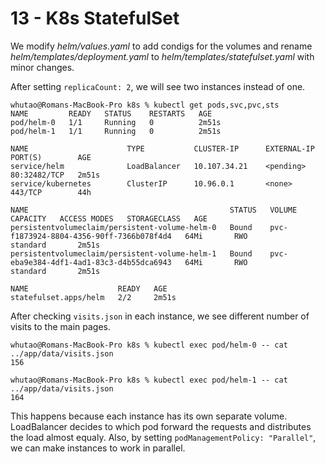 # 13 - K8s StatefulSet

We modify *helm/values.yaml* to add condigs for the volumes and rename *helm/templates/deployment.yaml* to *helm/templates/statefulset.yaml* with minor changes.

After setting `replicaCount: 2`, we will see two instances instead of one.

```commandline
whutao@Romans-MacBook-Pro k8s % kubectl get pods,svc,pvc,sts
NAME         READY   STATUS    RESTARTS   AGE
pod/helm-0   1/1     Running   0          2m51s
pod/helm-1   1/1     Running   0          2m51s

NAME                      TYPE           CLUSTER-IP      EXTERNAL-IP   PORT(S)        AGE
service/helm              LoadBalancer   10.107.34.21    <pending>     80:32482/TCP   2m51s
service/kubernetes        ClusterIP      10.96.0.1       <none>        443/TCP        44h

NAME                                             STATUS   VOLUME                                     CAPACITY   ACCESS MODES   STORAGECLASS   AGE
persistentvolumeclaim/persistent-volume-helm-0   Bound    pvc-f1873924-8804-4356-90ff-7366b078f4d4   64Mi       RWO            standard       2m51s
persistentvolumeclaim/persistent-volume-helm-1   Bound    pvc-eba9e384-4df1-4ad1-83c3-d4b55dca6943   64Mi       RWO            standard       2m51s

NAME                    READY   AGE
statefulset.apps/helm   2/2     2m51s
```

After checking `visits.json` in each instance, we see different number of visits to the main pages.

```commandline
whutao@Romans-MacBook-Pro k8s % kubectl exec pod/helm-0 -- cat ../app/data/visits.json
156
```

```commandline
whutao@Romans-MacBook-Pro k8s % kubectl exec pod/helm-1 -- cat ../app/data/visits.json
164
```

This happens because each instance has its own separate volume. LoadBalancer decides to which pod forward the requests and distributes the load almost equaly. Also, by setting `podManagementPolicy: "Parallel"`, we can make instances to work in parallel.
